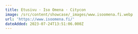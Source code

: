 ```yaml
---
title: Etusivu · Iso Omena · Citycon
image: /src/content/showcase/_images/www.isoomena.fi.webp
url: 'https://www.isoomena.fi/'
dateAdded: 2023-07-24T13:51:06.000Z
---
```


